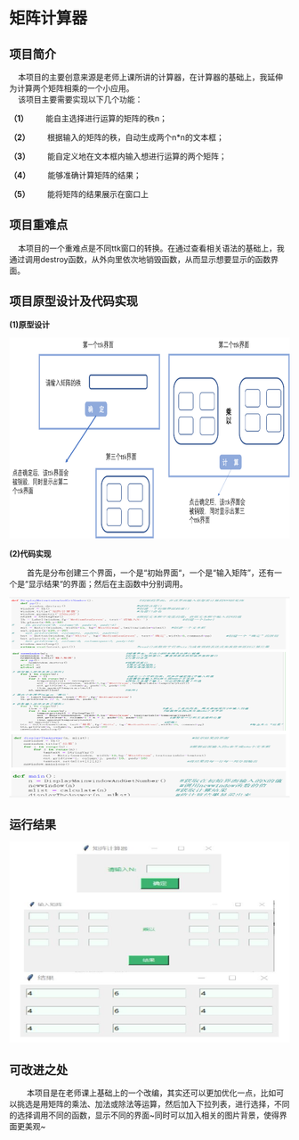 # 矩阵计算器
## 项目简介  
&nbsp;&nbsp;&nbsp;&nbsp;本项目的主要创意来源是老师上课所讲的计算器，在计算器的基础上，我延伸为计算两个矩阵相乘的一个小应用。  
&nbsp;&nbsp;&nbsp;&nbsp;该项目主要需要实现以下几个功能： 

**（1）**&nbsp;&nbsp;&nbsp;&nbsp;&nbsp;&nbsp;&nbsp;&nbsp;能自主选择进行运算的矩阵的秩n； 

**（2）**&nbsp;&nbsp;&nbsp;&nbsp;&nbsp;&nbsp;&nbsp;&nbsp;根据输入的矩阵的秩，自动生成两个n*n的文本框；

**（3）**&nbsp;&nbsp;&nbsp;&nbsp;&nbsp;&nbsp;&nbsp;&nbsp;能自定义地在文本框内输入想进行运算的两个矩阵；

**（4）**&nbsp;&nbsp;&nbsp;&nbsp;&nbsp;&nbsp;&nbsp;&nbsp;能够准确计算矩阵的结果；

**（5）**&nbsp;&nbsp;&nbsp;&nbsp;&nbsp;&nbsp;&nbsp;&nbsp;能将矩阵的结果展示在窗口上

## 项目重难点
&nbsp;&nbsp;&nbsp;&nbsp;本项目的一个重难点是不同ttk窗口的转换。在通过查看相关语法的基础上，我通过调用destroy函数，从外向里依次地销毁函数，从而显示想要显示的函数界面。

## 项目原型设计及代码实现
**(1)原型设计**&nbsp;&nbsp;&nbsp;&nbsp;
 <div align="center"><img src="https://github.com/guanqunliu/-python-/blob/master/%E5%9B%BE%E7%89%87/%E5%8E%9F%E5%9E%8B%E8%AE%BE%E8%AE%A1.png" height="360" width="604" > </div> 
 
**(2)代码实现**&nbsp;&nbsp;&nbsp;&nbsp;

&nbsp;&nbsp;&nbsp;&nbsp;&nbsp;&nbsp;&nbsp;&nbsp;首先是分布创建三个界面，一个是“初始界面“，一个是“输入矩阵”，还有一个是“显示结果“的界面；然后在主函数中分别调用。

 <div align="center"><img src="https://github.com/guanqunliu/-python-/blob/master/%E5%9B%BE%E7%89%87/%E4%BB%A3%E7%A0%81%E5%AE%9E%E7%8E%B0.png" height="360" width="604" > </div> 
 
## 运行结果

<div align="center"><img src="https://github.com/guanqunliu/-python-/blob/master/%E5%9B%BE%E7%89%87/%E8%BF%90%E8%A1%8C%E7%BB%93%E6%9E%9C.jpg" height="360" width="604" > </div> 
 
## 可改进之处
&nbsp;&nbsp;&nbsp;&nbsp;&nbsp;&nbsp;&nbsp;&nbsp;本项目是在老师课上基础上的一个改编，其实还可以更加优化一点，比如可以挑选是用矩阵的乘法、加法或除法等运算，然后加入下拉列表，进行选择，不同的选择调用不同的函数，显示不同的界面~同时可以加入相关的图片背景，使得界面更美观~
